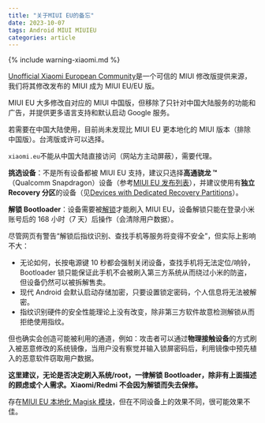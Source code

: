 ```yaml
---
title: "关于MIUI EU的备忘"
date: 2023-10-07
tags: Android MIUI MIUIEU
categories: article
---
```


{% include warning-xiaomi.md %}

[Unofficial Xiaomi European Community](https://xiaomi.eu/community/)是一个可信的 MIUI 修改版提供来源，我们将其修改发布的 MIUI 成为 MIUI EU/EU 版。

MIUI EU 大多修改自对应的 MIUI 中国版，但移除了只针对中国大陆服务的功能和广告，并提供更多语言支持和默认启动 Google 服务。

若需要在中国大陆使用，目前尚未发现比 MIUI EU 更本地化的 MIUI 版本（排除中国版）。台湾版或许可以选择。

`xiaomi.eu`不能从中国大陆直接访问（网站方主动屏蔽），需要代理。

**挑选设备**：不是所有设备都被 MIUI EU 支持，建议只选择**高通骁龙 ™**（Qualcomm Snapdragon）设备（参考[MIUI EU 发布列表](https://xiaomi.eu/community/forums/miui-rom-releases.103/)），并建议使用有**独立 Recovery 分区**的设备（见[Devices with Dedicated Recovery Partitions](https://xiaomi.eu/community/threads/installing-a-custom-recovery.67841/)）。

**解锁 Bootloader**：设备需要被[解锁](https://www.miui.com/unlock/index.html)才能刷入 MIUI EU，设备解锁只能在登录小米账号后的 168 小时（7 天）后操作（会清除用户数据）。

尽管网页有警告“解锁后指纹识别、查找手机等服务将变得不安全”，但实际上影响不大：

- 无论如何，长按电源键 10 秒都会强制关闭设备，查找手机将无法定位/响铃，Bootloader 锁只能保证此手机不会被刷入第三方系统从而绕过小米的防盗，但设备仍然可以被拆解售卖。
- 现代 Android 会默认启动存储加密，只要设置锁定密码，个人信息将无法被解密。
- 指纹识别硬件的安全性能理论上没有改变，除非第三方软件故意检测解锁从而拒绝使用指纹。

但也确实会创造可能被利用的通道，例如：攻击者可以通过**物理接触设备**的方式刷入被恶意修改的系统镜像，当用户没有察觉并输入锁屏密码后，利用镜像中预先植入的恶意软件窃取用户数据。

**这里建议，无论是否决定刷入系统/root，一律解锁 Bootloader，除非有上面描述的顾虑或个人需求。Xiaomi/Redmi 不会因为解锁而失去保修。**

存在[MIUI EU 本地化 Magisk 模块](https://blog.minamigo.moe/archives/184)，但在不同设备上的效果不同，很可能效果不佳。
